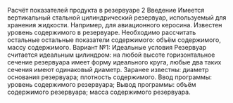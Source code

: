 Расчёт показателей продукта в резервуаре 2
Введение
	Имеется вертикальный стальной цилиндрический резервуар, используемый для хранения жидкости. Например, для авиационного керосина.
	Известен уровень содержимого в резервуаре. Необходимо рассчитать остальные остальные показатели содержимого: объём содержимого, массу содержимого.
Вариант №1: Идеальные условия
	Резервуар считается идеальным цилиндром: на любой высоте горизонтальное сечение резервуара имеет форму идеального круга,
	любые два таких сечения имеют одинаковый диаметр.
Заранее известны:
	диаметр основания резервуара;
	плотность содержимого.
Ввод программы:
	уровень содержимого резервуара;
Вывод программы:
	объём содержимого резервуара;
	масса содержимого резервуара.
